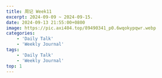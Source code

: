```yaml
---
title: 周记 Week11
excerpt: 2024-09-09 ~ 2024-09-15. 
date: 2024-09-13 21:55:00+0800
image: https://pic.axi404.top/89490341_p0.6wqokypqwr.webp
categories:
    - 'Daily Talk'
    - 'Weekly Journal'
tags:
    - 'Daily Talk'
    - 'Weekly Journal'
top: 1
---
```


